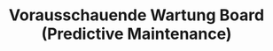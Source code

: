 ---
layout: article
title: Vorausschauende Wartung Board (Predictive Maintenance)
description: 
  - Mit dieser Vorlage werden die wichtigsten Kennzahlen einer Maschine im Blick behalten.
lang: de
weight: 2000
isDraft: true
ref: Predictive-Maintenance-Board
category:
  - Empfohlen
  - Logistik
  - Lager
  - KPI
image: Predictive-Maintenance-Board.png
image_thumbnail: Predictive-Maintenance-Board_thumbnail.png
download: Predictive-Maintenance-Board.pbmx
overview_description:
overview_benefits:
overview_data_sources:
---